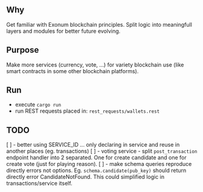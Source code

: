 ## Why
Get familiar with Exonum blockchain principles. Split logic into
meaningfull layers and modules for better future evolving.

## Purpose
Make more services (currency, vote, ...) for variety blockchain use (like smart contracts
in some other blockchain platforms).

## Run
- execute `cargo run`
- run REST requests placed in: `rest_requests/wallets.rest`

## TODO
[ ] - better using SERVICE_ID ... only declaring in service and reuse in another places (eg. transactions)
[ ] - voting service - split `post_transaction` endpoint handler into 2 separated. One for create candidate and
one for create vote (just for playing reason).
[ ] - make schema queries reproduce directly errors not options. Eg. `schema.candidate(pub_key)` should return directly error CandidateNotFound.
This could simplified logic in transactions/service itself.
